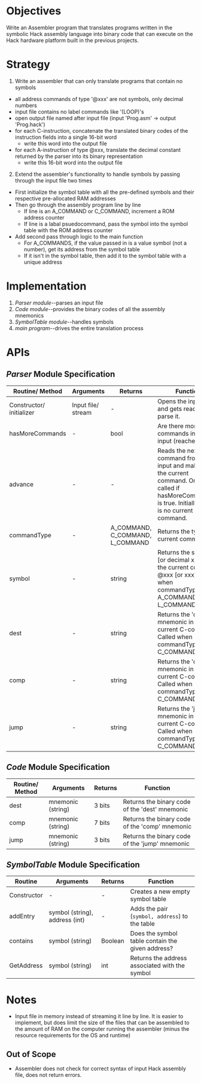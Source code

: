 # Objectives

Write an Assembler program that translates programs written in the symbolic Hack assembly language into binary code that can execute on the Hack hardware platform built in the previous projects.

# Strategy

1. Write an assembler that can only translate programs that contain no symbols
  - all address commands of type '@xxx' are not symbols, only decimal numbers
  - input file contains no label commands like '(LOOP)'s
  - open output file named after input file (input 'Prog.asm' -> output 'Prog.hack')
  - for each C-instruction, concatenate the translated binary codes of the instruction fields into a single 16-bit word
    - write this word into the output file
  - for each A-instruction of type @xxx, translate the decimal constant returned by the parser into its binary representation
    - write this 16-bit word into the output file
2. Extend the assembler's functionality to handle symbols by passing through the input file two times
  - First initialize the symbol table with all the pre-defined symbols and their respective pre-allocated RAM addresses
  - Then go through the assembly program line by line
    - If line is an A_COMMAND or C_COMMAND, increment a ROM address counter
    - If line is a labal psuedocommand, pass the symbol into the symbol table with the ROM address counter
  - Add second pass through logic to the main function
    - For A_COMMANDS, if the value passed in is a value symbol (not a number), get its address from the symbol table
    - If it isn't in the symbol table, then add it to the symbol table with a unique address

# Implementation

1. _Parser module_--parses an input file
2. _Code module_--provides the binary codes of all the assembly mnemonics
3. _SymbolTable module_--handles symbols
4. _main program_--drives the entire translation process

# APIs

## _Parser_ Module Specification

| Routine/ Method          | Arguments          | Returns                         | Function                                                                                                                                                 |
| ------------------------ | ------------------ | ------------------------------- | -------------------------------------------------------------------------------------------------------------------------------------------------------- |
| Constructor/ initializer | Input file/ stream | -                               | Opens the input file and gets ready to parse it.                                                                                                         |
| hasMoreCommands          | -                  | bool                            | Are there more commands in the input (reached EOF)?                                                                                                      |
| advance                  | -                  | -                               | Reads the next command from the input and makes it the current command. Only called if hasMoreCommands() is true. Initially there is no current command. |
| commandType              | -                  | A_COMMAND, C_COMMAND, L_COMMAND | Returns the type of current command                                                                                                                      |
| symbol                   | -                  | string                          | Returns the symbol [or decimal xxx] of the current command @xxx [or xxx]. Called when commandType() is A_COMMAND or L_COMMAND.                           |
| dest                     | -                  | string                          | Returns the 'dest' mnemonic in the current C-command. Called when commandType() is C_COMMAND.                                                            |
| comp                     | -                  | string                          | Returns the 'comp' mnemonic in the current C-command. Called when commandType() is C_COMMAND.                                                            |
| jump                     | -                  | string                          | Returns the 'jump' mnemonic in the current C-command. Called when commandType() is C_COMMAND.                                                            |

## _Code_ Module Specification

| Routine/ Method | Arguments         | Returns | Function                                       |
| --------------- | ----------------- | ------- | ---------------------------------------------- |
| dest            | mnemonic (string) | 3 bits  | Returns the binary code of the 'dest' mnemonic |
| comp            | mnemonic (string) | 7 bits  | Returns the binary code of the 'comp' mnemonic |
| jump            | mnemonic (string) | 3 bits  | Returns the binary code of the 'jump' mnemonic |

## _SymbolTable_ Module Specification

| Routine | Arguments | Returns | Function |
| - | - | - | - |
| Constructor | - | - | Creates a new empty symbol table |
| addEntry | symbol (string), address (int) | - | Adds the pair (`symbol, address`) to the table |
| contains | symbol (string) | Boolean | Does the symbol table contain the given address? |
| GetAddress | symbol (string) | int | Returns the address associated with the symbol |

# Notes
- Input file in memory instead of streaming it line by line. It is easier to implement, but does limit the size of the files that can be assembled to the amount of RAM on the computer running the assembler (minus the resource requirements for the OS and runtime)

## Out of Scope
- Assembler does not check for correct syntax of input Hack assembly file, does not return errors.